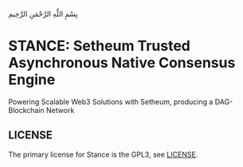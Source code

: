 بِسْمِ اللَّهِ الرَّحْمَنِ الرَّحِيم

# STANCE: Setheum Trusted Asynchronous Native Consensus Engine

Powering Scalable Web3 Solutions with Setheum, producing a DAG-Blockchain Network

## LICENSE
The primary license for Stance is the GPL3, see [LICENSE](https://github.com/Setheum-Labs/Stance/blob/main/LICENSE.md).
